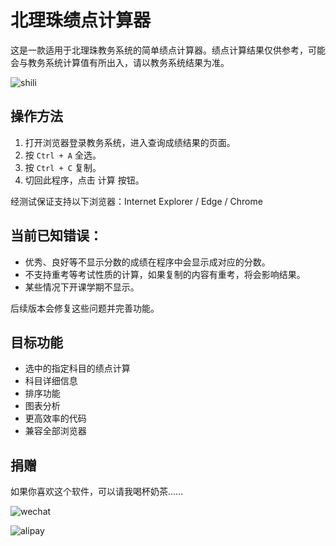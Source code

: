 # 北理珠绩点计算器
这是一款适用于北理珠教务系统的简单绩点计算器。绩点计算结果仅供参考，可能会与教务系统计算值有所出入，请以教务系统结果为准。

![shili](https://blog.ymefg.cn/wp-content/uploads/2019/02/025d156a7f2c691465e3aec6698922b-1.png)

## 操作方法

1. 打开浏览器登录教务系统，进入查询成绩结果的页面。
2. 按 `Ctrl + A` 全选。
3. 按 `Ctrl + C` 复制。
4. 切回此程序，点击 计算 按钮。

经测试保证支持以下浏览器：Internet Explorer / Edge / Chrome

## 当前已知错误：

* 优秀、良好等不显示分数的成绩在程序中会显示成对应的分数。
* 不支持重考等考试性质的计算，如果复制的内容有重考，将会影响结果。
* 某些情况下开课学期不显示。

后续版本会修复这些问题并完善功能。

## 目标功能

* 选中的指定科目的绩点计算
* 科目详细信息
* 排序功能
* 图表分析
* 更高效率的代码
* 兼容全部浏览器

## 捐赠

如果你喜欢这个软件，可以请我喝杯奶茶……

![wechat](https://blog.ymefg.cn/wp-content/uploads/2019/02/c763f32fa0c528095ab84d2cf34c8e9-272x300.png)

![alipay](https://blog.ymefg.cn/wp-content/uploads/2019/03/77b00b49c180fa9bbfa798b2600a532-241x300.png)
